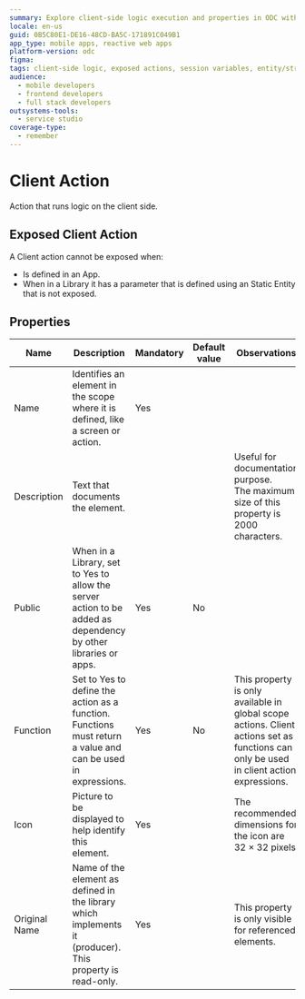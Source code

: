 ```yaml
---
summary: Explore client-side logic execution and properties in ODC with detailed guidelines on exposed client actions and their restrictions.
locale: en-us
guid: 0B5C80E1-DE16-48CD-BA5C-171891C049B1
app_type: mobile apps, reactive web apps
platform-version: odc
figma:
tags: client-side logic, exposed actions, session variables, entity/structure restrictions, action properties
audience:
  - mobile developers
  - frontend developers
  - full stack developers
outsystems-tools:
  - service studio
coverage-type:
  - remember
---
```


# Client Action

Action that runs logic on the client side.  

## Exposed Client Action

A Client action cannot be exposed when:

* Is defined in an App.
* When in a Library it has a parameter that is defined using an Static Entity that is not exposed.

## Properties

<table markdown="1">
<thead>
<tr>
<th>Name</th>
<th>Description</th>
<th>Mandatory</th>
<th>Default value</th>
<th>Observations</th>
</tr>
</thead>
<tbody>
<tr>
<td title="Name">Name</td>
<td>Identifies an element in the scope where it is defined, like a screen or action.</td>
<td>Yes</td>
<td></td>
<td></td>
</tr>
<tr>
<td title="Description">Description</td>
<td>Text that documents the element.</td>
<td></td>
<td></td>
<td>Useful for documentation purpose.<br/>The maximum size of this property is 2000 characters.</td>
</tr>
<tr>
<td title="Public">Public</td>
<td>When in a Library, set to Yes to allow the server action to be added as dependency by other libraries or apps.</td>
<td>Yes</td>
<td>No</td>
<td></td>
</tr>
<tr>
<td title="Function">Function</td>
<td>Set to Yes to define the action as a function. Functions must return a value and can be used in expressions.</td>
<td>Yes</td>
<td>No</td>
<td>This property is only available in global scope actions. Client actions set as functions can only be used in client action expressions.</td>
</tr>
<tr>
<td title="Icon">Icon</td>
<td>Picture to be displayed to help identify this element.</td>
<td>Yes</td>
<td></td>
<td>The recommended dimensions for the icon are 32 &#215; 32 pixels.</td>
</tr>
<tr>
<td title="Original Name">Original Name</td>
<td>Name of the element as defined in the library which implements it (producer). This property is read-only.</td>
<td>Yes</td>
<td></td>
<td>This property is only visible for referenced elements.</td>
</tr>
</tbody>
</table>

